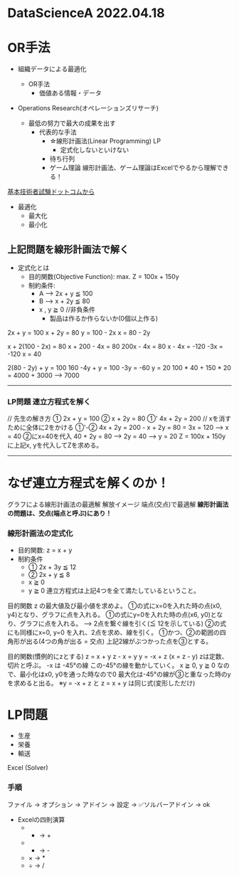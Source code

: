 # DataScienceA 2022.04.18
# OR手法
- 組織データによる最適化
  - OR手法
    - 価値ある情報・データ

- Operations Research(オペレーションズリサーチ)
  - 最低の努力で最大の成果を出す
    - 代表的な手法
      - ☆線形計画法(Linear Programming) LP
        - 定式化しないといけない
      - 待ち行列
      - ゲーム理論
線形計画法、ゲーム理論はExcelでやるから理解できる！

[基本技術者試験ドットコムから](https://www.fe-siken.com/kakomon/01_aki/q76.html)

- 最適化
  - 最大化
  - 最小化

## 上記問題を線形計画法で解く
- 定式化とは
  - 目的関数(Objective Function): max. Z = 100x + 150y
  - 制約条件:
    - A --> 2x + y ≦ 100
    - B --> x + 2y ≦ 80
    - x , y ≧ 0 //非負条件
      - 製品は作るか作らないか(0個以上作る)

2x + y = 100
x + 2y = 80
y = 100 - 2x
x = 80 - 2y

x + 2(100 - 2x) = 80
x + 200 - 4x = 80
200x - 4x = 80
x - 4x = -120
-3x = -120
x = 40

2(80 - 2y) + y = 100
160 -4y + y = 100
-3y = -60
y = 20
100 * 40 + 150 * 20 = 4000 + 3000 --> 7000

---

### LP問題 連立方程式を解く
// 先生の解き方
① 2x + y  = 100
② x + 2y = 80
①' 4x + 2y = 200 // xを消すために全体に2をかける
①'-② 4x + 2y = 200
      -  x + 2y = 80
      = 3x = 120 --> x = 40
②にx=40を代入
40 + 2y = 80 --> 2y = 40 --> y = 20
Z = 100x + 150y に上記x, yを代入してZを求める。

---

# なぜ連立方程式を解くのか！
グラフによる線形計画法の最適解 解放イメージ
端点(交点)で最適解
**線形計画法の問題は、交点(端点と呼ぶ)にあり！**

### 線形計画法の定式化
- 目的関数: z = x + y
- 制約条件
  - ① 2x + 3y ≦ 12
  - ② 2x + y ≦ 8
  - x ≧ 0
  - y ≧ 0
連立方程式は上記4つを全て満たしているということ。

目的関数 z の最大値及び最小値を求めよ。
①の式にx=0を入れた時の点(x0, y4)となり、グラフに点を入れる。
①の式にy=0を入れた時の点(x6, y0)となり、グラフに点を入れる。
--> 2点を繋ぐ線を引く(≦ 12を示している)
②の式にも同様にx=0, y=0 を入れ、2点を求め、線を引く。
①かつ、②の範囲の四角形が出る(4つの角が出る = 交点)
上記2線がぶつかった点を③とする。

目的関数(慣例的にzとする)
z = x + y
z - x = y
y = -x + z (x = z - y)
zは定数、切片と呼ぶ。
-x は -45°の線
この-45°の線を動かしていく。
x ≧ 0, y ≧ 0 なので、最小化はx0, y0を通った時なので0
最大化は-45°の線が③と重なった時のyを求めると出る。
※y = -x + z と z = x + y は同じ式(変形しただけ)

# LP問題
- 生産
- 栄養
- 輸送

Excel (Solver)
### 手順
ファイル -> オプション -> アドイン -> 設定 -> ✅ソルバーアドイン -> ok

- Excelの四則演算
  - + -> +
  - - -> -
  - × -> *
  - ÷ -> /

